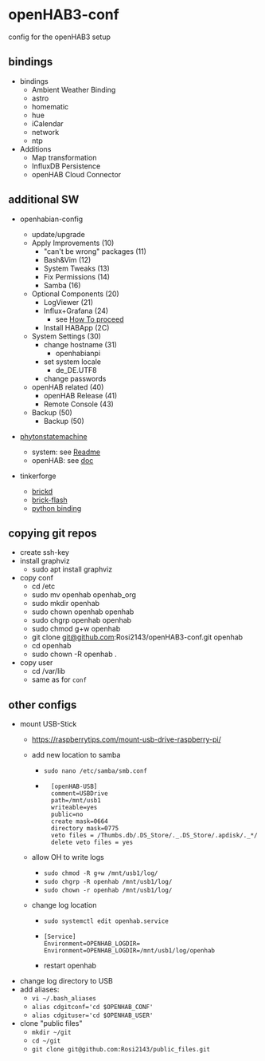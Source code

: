 # openHAB3-conf
config for the openHAB3 setup

## bindings
* bindings
  * Ambient Weather Binding
  * astro
  * homematic
  * hue
  * iCalendar
  * network
  * ntp
* Additions
  * Map transformation
  * InfluxDB Persistence
  * openHAB Cloud Connector

## additional SW
* openhabian-config
  * update/upgrade
  * Apply Improvements (10)
    * "can't be wrong" packages (11)
    * Bash&Vim (12)
    * System Tweaks (13)
    * Fix Permissions (14)
    * Samba (16)
  * Optional Components (20)
    * LogViewer (21)
    * Influx+Grafana (24)
      * see [How To proceed](https://community.openhab.org/t/13761/1)
    * Install HABApp (2C)
  * System Settings (30)
    * change hostname (31)
      * openhabianpi
    * set system locale
      * de_DE.UTF8
    * change passwords
  * openHAB related (40)
    * openHAB Release (41)
    * Remote Console (43)
  * Backup (50)
    * Backup (50)

* [phytonstatemachine](https://github.com/Rosi2143/python-statemachine)
  * system: see [Readme](.\habapp\README.md)
  * openHAB: see [doc](https://github.com/Rosi2143/openHAB3-conf/tree/master/automation/lib/python/personal)
* tinkerforge
  * [brickd](https://www.tinkerforge.com/de/doc/Software/Brickd_Install_Linux.html#brickd-install-linux)
  * [brick-flash](https://www.tinkerforge.com/de/doc/Software/Brickd_Install_Linux.html#brickd-install-linux)
  * [python binding](https://www.tinkerforge.com/de/doc/Software/API_Bindings_Python.html#api-bindings-python)

## copying git repos
* create ssh-key
* install graphviz
  * sudo apt install graphviz
* copy conf
  * cd /etc
  * sudo mv openhab openhab_org
  * sudo mkdir openhab
  * sudo chown openhab openhab
  * sudo chgrp openhab openhab
  * sudo chmod g+w openhab
  * git clone git@github.com:Rosi2143/openHAB3-conf.git openhab
  * cd openhab
  * sudo chown -R openhab .
* copy user
  * cd /var/lib
  * same as for `conf`

## other configs
* mount USB-Stick
  * https://raspberrytips.com/mount-usb-drive-raspberry-pi/
  * add new location to samba
    * `sudo nano /etc/samba/smb.conf`
    *
        ```
          [openHAB-USB]
          comment=USBDrive
          path=/mnt/usb1
          writeable=yes
          public=no
          create mask=0664
          directory mask=0775
          veto files = /Thumbs.db/.DS_Store/._.DS_Store/.apdisk/._*/
          delete veto files = yes
        ```

  * allow OH to write logs
    * `sudo chmod -R g+w /mnt/usb1/log/`
    * `sudo chgrp -R openhab /mnt/usb1/log/`
    * `sudo chown -r openhab /mnt/usb1/log/`
  * change log location
    * `sudo systemctl edit openhab.service`
    *
        ```
        [Service]
        Environment=OPENHAB_LOGDIR=
        Environment=OPENHAB_LOGDIR=/mnt/usb1/log/openhab
        ```

    * restart openhab
* change log directory to USB
* add aliases:
  * `vi ~/.bash_aliases`
  * `alias cdgitconf='cd $OPENHAB_CONF'`
  * `alias cdgituser='cd $OPENHAB_USER'`
* clone "public files"
  * `mkdir ~/git`
  * `cd ~/git`
  * `git clone git@github.com:Rosi2143/public_files.git`
